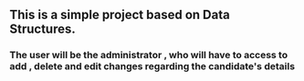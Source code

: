 
## This is a simple project based on Data Structures.
### The user will be the administrator , who will have to access to add , delete and edit changes regarding the candidate's details
